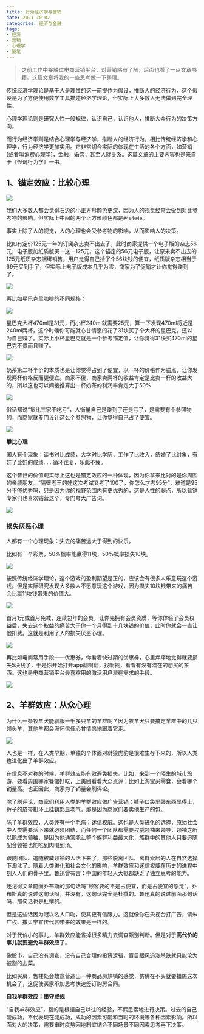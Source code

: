 ```yaml
---
title: 行为经济学与营销
date: 2021-10-02
categories: 经济与金融
tags: 
- 经济
- 营销
- 心理学
- 随笔
---
```


> 之前工作中接触过电商营销平台，对营销略有了解，后面也看了一点文章书籍。这篇文章将我的一些思考做一下整理。

传统经济学理论是基于人是理性的这一前提作为假设，推断人的经济行为，这个假设是为了方便使用数学工具描述经济学理论，但实际上大多数人无法做到完全理性。

心理学理论则是研究人性一般规律，认识自己，认识他人，推断大众行为的决策方向。

而行为经济学则是结合心理学与经济学，推断人的经济行为，相比传统经济学和心理学，行为经济学更加实用。它非常切合实际的体现在生活的各个方面，如营销(或者叫消费心理学)，金融，婚恋，甚至人际关系。这篇文章的主要内容也是来自于《怪诞行为学》一书。

## 1、锚定效应：比较心理

![](https://pic4.zhimg.com/v2-7602ffc5a785c864d939ce6eca702543_r.jpg)

我们大多数人都会觉得右边的小正方形颜色更深，因为人的视觉经常会受到对比参考物的影响。但实际上中间的两个正方形颜色都是`#4e4e4e`。

事实上除了人的视觉，人的心理也会受参考物的影响，从而影响人的决策。

比如有定价125元一年的订阅杂志卖不出去了，此时商家提供一个电子版的杂志56元，电子版加纸质版买一送一125元。这个锚定的56元电子版，让原来卖不出去的125元纸质杂志捆绑销售，用户觉得自己捡了个56块钱的便宜，纸质版杂志相当于69元买到手了，但实际上电子版成本几乎为零，商家为了促销才让你觉得赚到了。

![](https://pic3.zhimg.com/v2-b54aae22825ad2eb4c24283d6aa54de2_r.jpg)

再比如星巴克里咖啡的不同规格：

![](https://pic4.zhimg.com/80/v2-f5115feee1247d26ff7f15a915783ff7_1440w.webp)

星巴克大杯470ml是31元，而小杯240ml就需要25元，算一下发现470ml将近是240ml两杯，这个时候你可能就心甘情愿的花了31块买了个大杯的星巴克，还以为自己赚了。实际上小杯星巴克就是一个参考锚定值，让你觉得31块买470ml的星巴克不贵而且赚了。

![](https://pic4.zhimg.com/80/v2-072014036f05a19fa5c49a6a2ed161ab_1440w.webp)

奶茶第二杯半价的本质也是让你觉得占到了便宜，以一杯的价格作为锚点，让你发现两杯价格反而更便宜。商家不傻，商家卖两杯的收益肯定是比卖一杯的收益大的，所以这也可以间接推算出一杯奶茶的利润率肯定大于50%

![](https://pic1.zhimg.com/v2-c21f249842a64e029b36ae2ed7f50d04_r.jpg)

俗话都说“货比三家不吃亏”，人衡量自己是赚到了还是亏了，是需要有个参照物的，而商家就专门设计这么个参照物，让你觉得自己占了便宜。

![](https://pic4.zhimg.com/80/v2-1277d767743e032154a71159b692dc27_1440w.webp)

**攀比心理**

国人有个现象：读书时比成绩，大学时比学历，工作了比收入，结婚了比对象，有娃了比娃的成绩......循环往复，乐此不疲。

这个普世的价值观实际上这也是锚定效应的一种体现，因为你拿来比对的是你周围的亲戚朋友。“隔壁老王的娃这次考试又考了100了，你怎么才考95分”，难道是95分不够优秀吗，只是因为你的视野范围内有更优秀的，这是人性的弱点，所以营销专家们也喜欢钻营这个，专门夸大广告词。

![](https://pic2.zhimg.com/80/v2-0568b4f2c8bb7a5ad0429f96245fb33d_1440w.webp)

### 损失厌恶心理

人都有一个心理现象：失去的痛苦远大于得到的快乐。

比如有一个彩票，50%概率能赢得11块，50%概率损失10块。

![](https://pic4.zhimg.com/80/v2-f0db847d48b3e7a0d12a15d86cc3142b_1440w.webp)

按照传统经济学理论，这个游戏的盈利期望是正的，应该会有很多人乐意玩这个游戏。但是实际研究发现大多数人不愿意玩这个游戏，因为损失10块钱带来的痛苦会比赢11块钱带来的价值大。

![](https://pic2.zhimg.com/80/v2-e4c4c8a5bd97369b51f5360210502a99_1440w.webp)

首月1元或首月免减，连续包年的会员，让你先拥有会员资质，等你体验了会员权益后，失去这个权益的痛苦大于你一个月得到十几块钱的价值，此时你就会一直让他扣费。这就是利用了人的损失厌恶心理。

![](https://pic1.zhimg.com/80/v2-7b8fbee7803123cbac80e039d2921290_1440w.webp)

再比如电商常用手段——优惠券，你看着快过期的优惠券，心里痒痒地觉得就要损失5块钱了，于是你开始打开app翻啊翻，找啊找，看看有没有潜在的想买的东西。这也是电商营销平台最喜欢用的激活用户潜在需求的手段。

![](https://pic4.zhimg.com/80/v2-96f1ad5cd0ffcd6a40b7f719f18ca483_1440w.webp)

## 2、羊群效应：从众心理

为什么一条牧羊犬能驯服一千多只羊的羊群呢？因为牧羊犬只要搞定羊群中的几只领头羊，其他羊都会满怀信任心甘情愿地跟着它走。

![](https://pic2.zhimg.com/80/v2-8d8c2fdc11f56fb47263a932f44f8941_1440w.webp)

人也是一样，在人类早期，单独的个体面对豺狼虎豹是很难生存下来的，所以人类也进化出了羊群效应。

在信息不对称的时候，羊群效应能有效避免损失。比如，来到一个陌生的城市旅游，要看周围哪家餐馆好吃，上美团看看大众点评；比如上淘宝买零食，会看哪个销量高。也正因此，商家为了销量会刷评论。

除了刷评论，商家们利用人类的羊群效应做广告营销：裤子口袋里装东西显得土，裤子的皮带扣环上挂钥匙显老气，那是因为商家们要卖他生产的包。

除了羊群效应，人类还有一个毛病：迷信权威。这也是人类进化的选择，原始社会中人类需要活下来就必须团结，而任何一个团队都需要权威领袖来领导，领袖之所以能成为领袖，是因为他通常能让整个族群利益最大化，族群中的其他人只要追随配合领袖也能吃到肉喝到汤。

跟随团队、追随权威领袖的人活下来了，那些脱离团队、离群索居的人在自然选择下淘汰了。随着人类进化和社会文化的影响，羊群效应和迷信权威在历史的进程中刻入人们的骨子里。鲁迅曾有言：中国的年轻人大抵都缺乏了独立思考的能力。

还记得文章前面乔布斯的那句话吗“顾客要的不是占便宜，而是占便宜的感觉”，乔布斯真的说过这句话吗，并没有，这句话完全是杜撰的。鲁迅真的说过前面那句话吗，那句话也是杜撰的。

但是这些话因为冠以名人口吻，使其更有信服力。这就像你在央视台打广告，请朱广权、撒贝宁宣传代言带来的效果是一样的。

对于代价小的事儿，羊群效应能省掉很多精力去调查甄别判断。但是对于**高代价的事儿就要避免羊群效应**了。

像股市，自己没有调查，没有自己合理的投资逻辑，盲目跟风追涨杀跌就只能沦为被割的韭菜。

比如买房，售楼处会故意营造出一种商品房热销的感觉，仿佛在不买就要措施这次机会了，这促使买家不加思考快速签订购房合同。

**自我羊群效应：墨守成规**

“自我羊群效应”，指的是根据自己以往的经验，不假思索地进行决策。过去的自己能成功，不代表现在能成功，成功的因素可能和当时的环境等各种因素影响。所以面对大的决策，需要审时度势因地制宜结合不同场景不同因素思考再下决策。

